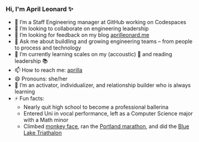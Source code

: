 ### Hi, I'm April Leonard ✨
 
- 🔭 I’m a Staff Engineering manager at GitHub working on Codespaces
- 👯 I’m looking to collaborate on engineering leadership
- 🤔 I’m looking for feedback on my blog [aprilleonard.me](https://aprilleonard.me)
- 💬 Ask me about buildling and growing engineering teams – from people to process and technology
- 🌱 I’m currently learning scales on my (accoustic) 🎸 and reading leadership 📚
- 📫 How to reach me: [aprilla](https://twitter.com/aprilla)
- 😄 Pronouns: she/her
- 🐝 I’m an activator, individualizer, and relationship builder who is always learning
- ⚡️ Fun facts: 
  - Nearly quit high school to become a professional ballerina
  - Entered Uni in vocal performance, left as a Computer Science major with a Math minor 
  - Climbed [monkey face](https://www.mountainproject.com/route/105792553/west-face-variation), ran the [Portland marathon](https://www.portlandmarathon.com/), and did the [Blue Lake Triathalon](https://whyracingevents.com/pdx-triathlon-at-blue-lake/)
